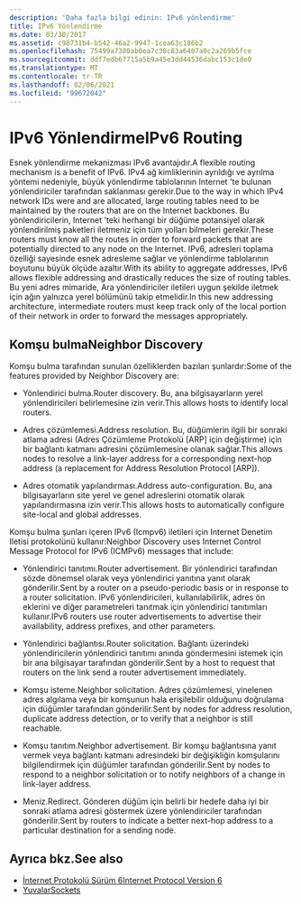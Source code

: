 ```yaml
---
description: 'Daha fazla bilgi edinin: IPv6 yönlendirme'
title: IPv6 Yönlendirme
ms.date: 03/30/2017
ms.assetid: c98731b4-b542-46a2-9947-1cea63c186b2
ms.openlocfilehash: 75499a7380ab0ea7c38c83a6407a0c2a269b5fce
ms.sourcegitcommit: ddf7edb67715a5b9a45e3dd44536dabc153c1de0
ms.translationtype: MT
ms.contentlocale: tr-TR
ms.lasthandoff: 02/06/2021
ms.locfileid: "99672042"
---
```

# <a name="ipv6-routing"></a><span data-ttu-id="b2f49-103">IPv6 Yönlendirme</span><span class="sxs-lookup"><span data-stu-id="b2f49-103">IPv6 Routing</span></span>

<span data-ttu-id="b2f49-104">Esnek yönlendirme mekanizması IPv6 avantajıdır.</span><span class="sxs-lookup"><span data-stu-id="b2f49-104">A flexible routing mechanism is a benefit of IPv6.</span></span> <span data-ttu-id="b2f49-105">IPv4 ağ kimliklerinin ayrıldığı ve ayrılma yöntemi nedeniyle, büyük yönlendirme tablolarının Internet 'te bulunan yönlendiriciler tarafından saklanması gerekir.</span><span class="sxs-lookup"><span data-stu-id="b2f49-105">Due to the way in which IPv4 network IDs were and are allocated, large routing tables need to be maintained by the routers that are on the Internet backbones.</span></span> <span data-ttu-id="b2f49-106">Bu yönlendiricilerin, Internet 'teki herhangi bir düğüme potansiyel olarak yönlendirilmiş paketleri iletmeniz için tüm yolları bilmeleri gerekir.</span><span class="sxs-lookup"><span data-stu-id="b2f49-106">These routers must know all the routes in order to forward packets that are potentially directed to any node on the Internet.</span></span> <span data-ttu-id="b2f49-107">IPv6, adresleri toplama özelliği sayesinde esnek adresleme sağlar ve yönlendirme tablolarının boyutunu büyük ölçüde azaltır.</span><span class="sxs-lookup"><span data-stu-id="b2f49-107">With its ability to aggregate addresses, IPv6 allows flexible addressing and drastically reduces the size of routing tables.</span></span> <span data-ttu-id="b2f49-108">Bu yeni adres mimaride, Ara yönlendiriciler iletileri uygun şekilde iletmek için ağın yalnızca yerel bölümünü takip etmelidir.</span><span class="sxs-lookup"><span data-stu-id="b2f49-108">In this new addressing architecture, intermediate routers must keep track only of the local portion of their network in order to forward the messages appropriately.</span></span>  
  
## <a name="neighbor-discovery"></a><span data-ttu-id="b2f49-109">Komşu bulma</span><span class="sxs-lookup"><span data-stu-id="b2f49-109">Neighbor Discovery</span></span>  

 <span data-ttu-id="b2f49-110">Komşu bulma tarafından sunulan özelliklerden bazıları şunlardır:</span><span class="sxs-lookup"><span data-stu-id="b2f49-110">Some of the features provided by Neighbor Discovery are:</span></span>  
  
- <span data-ttu-id="b2f49-111">Yönlendirici bulma.</span><span class="sxs-lookup"><span data-stu-id="b2f49-111">Router discovery.</span></span> <span data-ttu-id="b2f49-112">Bu, ana bilgisayarların yerel yönlendiricileri belirlemesine izin verir.</span><span class="sxs-lookup"><span data-stu-id="b2f49-112">This allows hosts to identify local routers.</span></span>  
  
- <span data-ttu-id="b2f49-113">Adres çözümlemesi.</span><span class="sxs-lookup"><span data-stu-id="b2f49-113">Address resolution.</span></span> <span data-ttu-id="b2f49-114">Bu, düğümlerin ilgili bir sonraki atlama adresi (Adres Çözümleme Protokolü [ARP] için değiştirme) için bir bağlantı katmanı adresini çözümlemesine olanak sağlar.</span><span class="sxs-lookup"><span data-stu-id="b2f49-114">This allows nodes to resolve a link-layer address for a corresponding next-hop address (a replacement for Address Resolution Protocol [ARP]).</span></span>  
  
- <span data-ttu-id="b2f49-115">Adres otomatik yapılandırması.</span><span class="sxs-lookup"><span data-stu-id="b2f49-115">Address auto-configuration.</span></span> <span data-ttu-id="b2f49-116">Bu, ana bilgisayarların site yerel ve genel adreslerini otomatik olarak yapılandırmasına izin verir.</span><span class="sxs-lookup"><span data-stu-id="b2f49-116">This allows hosts to automatically configure site-local and global addresses.</span></span>  
  
 <span data-ttu-id="b2f49-117">Komşu bulma şunları içeren IPv6 (Icmpv6) iletileri için Internet Denetim Iletisi protokolünü kullanır:</span><span class="sxs-lookup"><span data-stu-id="b2f49-117">Neighbor Discovery uses Internet Control Message Protocol for IPv6 (ICMPv6) messages that include:</span></span>  
  
- <span data-ttu-id="b2f49-118">Yönlendirici tanıtımı.</span><span class="sxs-lookup"><span data-stu-id="b2f49-118">Router advertisement.</span></span> <span data-ttu-id="b2f49-119">Bir yönlendirici tarafından sözde dönemsel olarak veya yönlendirici yanıtına yanıt olarak gönderilir.</span><span class="sxs-lookup"><span data-stu-id="b2f49-119">Sent by a router on a pseudo-periodic basis or in response to a router solicitation.</span></span> <span data-ttu-id="b2f49-120">IPv6 yönlendiricileri, kullanılabilirlik, adres ön eklerini ve diğer parametreleri tanıtmak için yönlendirici tanıtımları kullanır.</span><span class="sxs-lookup"><span data-stu-id="b2f49-120">IPv6 routers use router advertisements to advertise their availability, address prefixes, and other parameters.</span></span>  
  
- <span data-ttu-id="b2f49-121">Yönlendirici bağlantısı.</span><span class="sxs-lookup"><span data-stu-id="b2f49-121">Router solicitation.</span></span> <span data-ttu-id="b2f49-122">Bağlantı üzerindeki yönlendiricilerin yönlendirici tanıtımı anında göndermesini istemek için bir ana bilgisayar tarafından gönderilir.</span><span class="sxs-lookup"><span data-stu-id="b2f49-122">Sent by a host to request that routers on the link send a router advertisement immediately.</span></span>  
  
- <span data-ttu-id="b2f49-123">Komşu isteme.</span><span class="sxs-lookup"><span data-stu-id="b2f49-123">Neighbor solicitation.</span></span> <span data-ttu-id="b2f49-124">Adres çözümlemesi, yinelenen adres algılama veya bir komşunun hala erişilebilir olduğunu doğrulama için düğümler tarafından gönderilir.</span><span class="sxs-lookup"><span data-stu-id="b2f49-124">Sent by nodes for address resolution, duplicate address detection, or to verify that a neighbor is still reachable.</span></span>  
  
- <span data-ttu-id="b2f49-125">Komşu tanıtım.</span><span class="sxs-lookup"><span data-stu-id="b2f49-125">Neighbor advertisement.</span></span> <span data-ttu-id="b2f49-126">Bir komşu bağlantısına yanıt vermek veya bağlantı katmanı adresindeki bir değişikliğin komşularını bilgilendirmek için düğümler tarafından gönderilir.</span><span class="sxs-lookup"><span data-stu-id="b2f49-126">Sent by nodes to respond to a neighbor solicitation or to notify neighbors of a change in link-layer address.</span></span>  
  
- <span data-ttu-id="b2f49-127">Meniz.</span><span class="sxs-lookup"><span data-stu-id="b2f49-127">Redirect.</span></span> <span data-ttu-id="b2f49-128">Gönderen düğüm için belirli bir hedefe daha iyi bir sonraki atlama adresi göstermek üzere yönlendiriciler tarafından gönderilir.</span><span class="sxs-lookup"><span data-stu-id="b2f49-128">Sent by routers to indicate a better next-hop address to a particular destination for a sending node.</span></span>  
  
## <a name="see-also"></a><span data-ttu-id="b2f49-129">Ayrıca bkz.</span><span class="sxs-lookup"><span data-stu-id="b2f49-129">See also</span></span>

- [<span data-ttu-id="b2f49-130">İnternet Protokolü Sürüm 6</span><span class="sxs-lookup"><span data-stu-id="b2f49-130">Internet Protocol Version 6</span></span>](internet-protocol-version-6.md)
- [<span data-ttu-id="b2f49-131">Yuvalar</span><span class="sxs-lookup"><span data-stu-id="b2f49-131">Sockets</span></span>](sockets.md)
